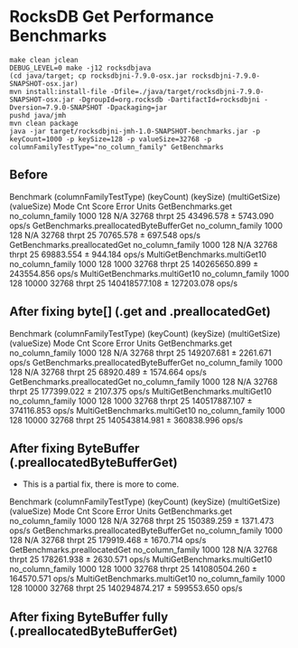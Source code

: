 # RocksDB Get Performance Benchmarks

```
make clean jclean
DEBUG_LEVEL=0 make -j12 rocksdbjava
(cd java/target; cp rocksdbjni-7.9.0-osx.jar rocksdbjni-7.9.0-SNAPSHOT-osx.jar)
mvn install:install-file -Dfile=./java/target/rocksdbjni-7.9.0-SNAPSHOT-osx.jar -DgroupId=org.rocksdb -DartifactId=rocksdbjni -Dversion=7.9.0-SNAPSHOT -Dpackaging=jar
pushd java/jmh
mvn clean package
java -jar target/rocksdbjni-jmh-1.0-SNAPSHOT-benchmarks.jar -p keyCount=1000 -p keySize=128 -p valueSize=32768 -p columnFamilyTestType="no_column_family" GetBenchmarks
```

## Before
Benchmark                                (columnFamilyTestType)  (keyCount)  (keySize)  (multiGetSize)  (valueSize)   Mode  Cnt          Score        Error  Units
GetBenchmarks.get                              no_column_family        1000        128             N/A        32768  thrpt   25      43496.578 ±   5743.090  ops/s
GetBenchmarks.preallocatedByteBufferGet        no_column_family        1000        128             N/A        32768  thrpt   25      70765.578 ±    697.548  ops/s
GetBenchmarks.preallocatedGet                  no_column_family        1000        128             N/A        32768  thrpt   25      69883.554 ±    944.184  ops/s
MultiGetBenchmarks.multiGet10                  no_column_family        1000        128            1000        32768  thrpt   25  140265650.899 ± 243554.856  ops/s
MultiGetBenchmarks.multiGet10                  no_column_family        1000        128           10000        32768  thrpt   25  140418577.108 ± 127203.078  ops/s

## After fixing byte[] (.get and .preallocatedGet)

Benchmark                                (columnFamilyTestType)  (keyCount)  (keySize)  (multiGetSize)  (valueSize)   Mode  Cnt          Score        Error  Units
GetBenchmarks.get                              no_column_family        1000        128             N/A        32768  thrpt   25     149207.681 ±   2261.671  ops/s
GetBenchmarks.preallocatedByteBufferGet        no_column_family        1000        128             N/A        32768  thrpt   25      68920.489 ±   1574.664  ops/s
GetBenchmarks.preallocatedGet                  no_column_family        1000        128             N/A        32768  thrpt   25     177399.022 ±   2107.375  ops/s
MultiGetBenchmarks.multiGet10                  no_column_family        1000        128            1000        32768  thrpt   25  140517887.107 ± 374116.853  ops/s
MultiGetBenchmarks.multiGet10                  no_column_family        1000        128           10000        32768  thrpt   25  140543814.981 ± 360838.996  ops/s

## After fixing ByteBuffer (.preallocatedByteBufferGet)

* This is a partial fix, there is more to come.

Benchmark                                (columnFamilyTestType)  (keyCount)  (keySize)  (multiGetSize)  (valueSize)   Mode  Cnt          Score        Error  Units
GetBenchmarks.get                              no_column_family        1000        128             N/A        32768  thrpt   25     150389.259 ±   1371.473  ops/s
GetBenchmarks.preallocatedByteBufferGet        no_column_family        1000        128             N/A        32768  thrpt   25     179919.468 ±   1670.714  ops/s
GetBenchmarks.preallocatedGet                  no_column_family        1000        128             N/A        32768  thrpt   25     178261.938 ±   2630.571  ops/s
MultiGetBenchmarks.multiGet10                  no_column_family        1000        128            1000        32768  thrpt   25  141080504.260 ± 164570.571  ops/s
MultiGetBenchmarks.multiGet10                  no_column_family        1000        128           10000        32768  thrpt   25  140294874.217 ± 599553.650  ops/s

## After fixing ByteBuffer fully (.preallocatedByteBufferGet)